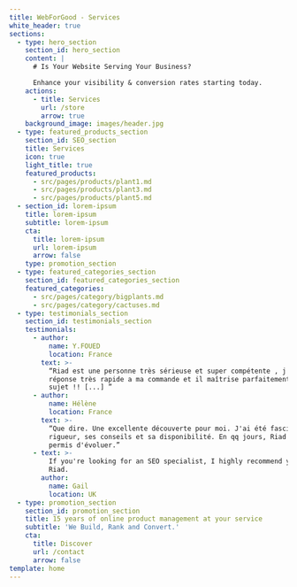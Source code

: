 ```yaml
---
title: WebForGood - Services
white_header: true
sections:
  - type: hero_section
    section_id: hero_section
    content: |
      # Is Your Website Serving Your Business?

      Enhance your visibility & conversion rates starting today.
    actions:
      - title: Services
        url: /store
        arrow: true
    background_image: images/header.jpg
  - type: featured_products_section
    section_id: SEO_section
    title: Services
    icon: true
    light_title: true
    featured_products:
      - src/pages/products/plant1.md
      - src/pages/products/plant3.md
      - src/pages/products/plant5.md
  - section_id: lorem-ipsum
    title: lorem-ipsum
    subtitle: lorem-ipsum
    cta:
      title: lorem-ipsum
      url: lorem-ipsum
      arrow: false
    type: promotion_section
  - type: featured_categories_section
    section_id: featured_categories_section
    featured_categories:
      - src/pages/category/bigplants.md
      - src/pages/category/cactuses.md
  - type: testimonials_section
    section_id: testimonials_section
    testimonials:
      - author:
          name: Y.FOUED
          location: France
        text: >-
          “Riad est une personne très sérieuse et super compétente , j'ai eu une
          réponse très rapide a ma commande et il maîtrise parfaitement son
          sujet !! [...] ”
      - author:
          name: Hélène
          location: France
        text: >-
          “Que dire. Une excellente découverte pour moi. J'ai été fasciné par sa
          rigueur, ses conseils et sa disponibilité. En qq jours, Riad m'a
          permis d'évoluer.”
      - text: >-
          If you're looking for an SEO specialist, I highly recommend you hire
          Riad.
        author:
          name: Gail
          location: UK
  - type: promotion_section
    section_id: promotion_section
    title: 15 years of online product management at your service
    subtitle: 'We Build, Rank and Convert.'
    cta:
      title: Discover
      url: /contact
      arrow: false
template: home
---
```

